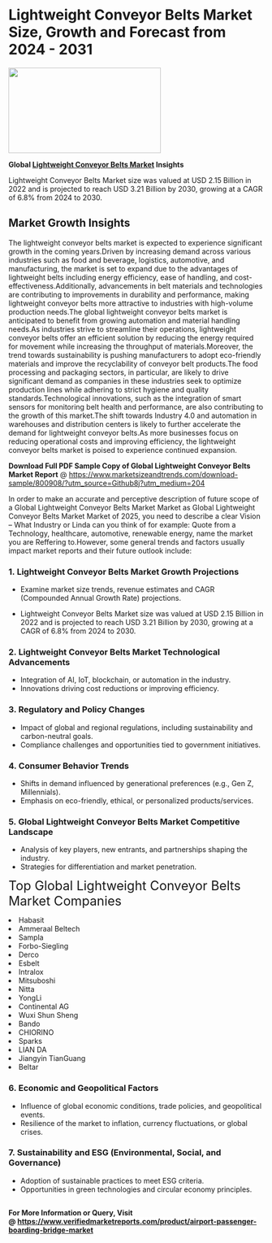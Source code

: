 <H1>Lightweight Conveyor Belts Market Size, Growth and Forecast from 2024 - 2031</H1><img class="aligncenter size-medium wp-image-584254" src="https://thirdeyenews.in/wp-content/uploads/2024/09/Global-Market-Research-300x168.jpeg" alt="" width="300" height="168" /><p><strong>Global&nbsp;<a href="https://www.marketsizeandtrends.com/download-sample/800908/?utm_source=Github8j?utm_medium=204">Lightweight Conveyor Belts Market</a> Insights</strong></p><p>Lightweight Conveyor Belts Market size was valued at USD 2.15 Billion in 2022 and is projected to reach USD 3.21 Billion by 2030, growing at a CAGR of 6.8% from 2024 to 2030.</p><p><h2>Market Growth Insights</h2> The lightweight conveyor belts market is expected to experience significant growth in the coming years.Driven by increasing demand across various industries such as food and beverage, logistics, automotive, and manufacturing, the market is set to expand due to the advantages of lightweight belts including energy efficiency, ease of handling, and cost-effectiveness.Additionally, advancements in belt materials and technologies are contributing to improvements in durability and performance, making lightweight conveyor belts more attractive to industries with high-volume production needs.The global lightweight conveyor belts market is anticipated to benefit from growing automation and material handling needs.As industries strive to streamline their operations, lightweight conveyor belts offer an efficient solution by reducing the energy required for movement while increasing the throughput of materials.Moreover, the trend towards sustainability is pushing manufacturers to adopt eco-friendly materials and improve the recyclability of conveyor belt products.The food processing and packaging sectors, in particular, are likely to drive significant demand as companies in these industries seek to optimize production lines while adhering to strict hygiene and quality standards.Technological innovations, such as the integration of smart sensors for monitoring belt health and performance, are also contributing to the growth of this market.The shift towards Industry 4.0 and automation in warehouses and distribution centers is likely to further accelerate the demand for lightweight conveyor belts.As more businesses focus on reducing operational costs and improving efficiency, the lightweight conveyor belts market is poised to experience continued expansion.<p><span class=""><strong>Download Full PDF Sample Copy of Global Lightweight Conveyor Belts Market Report</strong> @ <a href="https://www.marketsizeandtrends.com/download-sample/800908/?utm_source=Github8j?utm_medium=204" target="_blank">https://www.marketsizeandtrends.com/download-sample/800908/?utm_source=Github8j?utm_medium=204</a></span></p><p>In order to make an accurate and perceptive description of future scope of a Global&nbsp;Lightweight Conveyor Belts Market Market as Global&nbsp;Lightweight Conveyor Belts Market Market of 2025, you need to describe a clear Vision &ndash; What Industry or Linda can you think of for example: Quote from a Technology, healthcare, automotive, renewable energy, name the market you are Reffering to.However, some general trends and factors usually impact market reports and their future outlook include:</p><h3>1.&nbsp;<strong>Lightweight Conveyor Belts Market Growth Projections</strong></h3><ul><li>Examine market size trends, revenue estimates and CAGR (Compounded Annual Growth Rate) projections.</li><li><p>Lightweight Conveyor Belts Market size was valued at USD 2.15 Billion in 2022 and is projected to reach USD 3.21 Billion by 2030, growing at a CAGR of 6.8% from 2024 to 2030.</p></li></ul><h3>2.&nbsp;<strong>Lightweight Conveyor Belts Market Technological Advancements</strong></h3><ul><li>Integration of AI, IoT, blockchain, or automation in the industry.</li><li>Innovations driving cost reductions or improving efficiency.</li></ul><h3>3.&nbsp;<strong>Regulatory and Policy Changes</strong></h3><ul><li>Impact of global and regional regulations, including sustainability and carbon-neutral goals.</li><li>Compliance challenges and opportunities tied to government initiatives.</li></ul><h3>4.&nbsp;<strong>Consumer Behavior Trends</strong></h3><ul><li>Shifts in demand influenced by generational preferences (e.g., Gen Z, Millennials).</li><li>Emphasis on eco-friendly, ethical, or personalized products/services.</li></ul><h3>5.&nbsp;<strong>Global Lightweight Conveyor Belts Market Competitive Landscape</strong></h3><ul><li>Analysis of key players, new entrants, and partnerships shaping the industry.</li><li>Strategies for differentiation and market penetration.</li></ul><p data-pm-slice="1 1 []"><span style="color: inherit; font-family: inherit; font-size: 25px;">Top Global Lightweight Conveyor Belts Market Companies</span></p><div class="" data-test-id=""><p><li>Habasit</li><li> Ammeraal Beltech</li><li> Sampla</li><li> Forbo-Siegling</li><li> Derco</li><li> Esbelt</li><li> Intralox</li><li> Mitsuboshi</li><li> Nitta</li><li> YongLi</li><li> Continental AG</li><li> Wuxi Shun Sheng</li><li> Bando</li><li> CHIORINO</li><li> Sparks</li><li> LIAN DA</li><li> Jiangyin TianGuang</li><li> Beltar</li></p></div><h3>6.&nbsp;<strong>Economic and Geopolitical Factors</strong></h3><ul><li>Influence of global economic conditions, trade policies, and geopolitical events.</li><li>Resilience of the market to inflation, currency fluctuations, or global crises.</li></ul><h3>7.&nbsp;<strong>Sustainability and ESG (Environmental, Social, and Governance)</strong></h3><ul><li>Adoption of sustainable practices to meet ESG criteria.</li><li>Opportunities in green technologies and circular economy principles.</li></ul><h2><strong style="font-size: 14px;">For More Information or Query, Visit @&nbsp;</strong><a style="background-color: #ffffff; font-size: 14px;" href="https://www.marketsizeandtrends.com/report/lightweight-conveyor-belts-market/" target="_blank">https://www.verifiedmarketreports.com/product/airport-passenger-boarding-bridge-market</a></h2>
